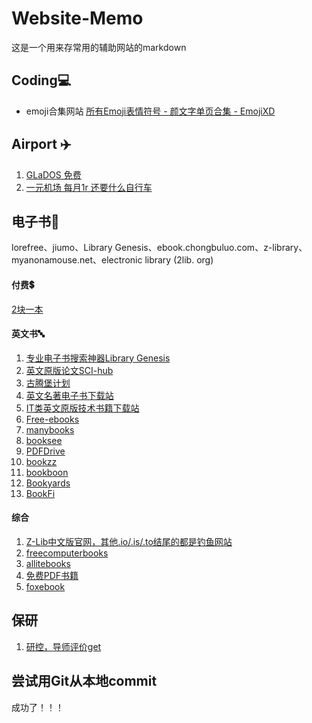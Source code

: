 # Website-Memo
这是一个用来存常用的辅助网站的markdown
## Coding💻
- emoji合集网站 [所有Emoji表情符号 - 颜文字单页合集 - EmojiXD](https://emojixd.com/list)
## Airport ✈️
1. [GLaDOS 免费](https://glados.rocks/)
2. [一元机场 每月1r 还要什么自行车](https://一元机场.com/)
## 电子书📘
lorefree、jiumo、Library Genesis、ebook.chongbuluo.com、z-library、myanonamouse.net、electronic library (2lib. org)

#### 付费💲
[2块一本](https://www.readersteam.com/)

#### 英文书🔤
1. [专业电子书搜索神器Library Genesis](http://t.cn/EtNKit1)
2. [英文原版论文SCI-hub](http://t.cn/RYrId11)
3. [古腾堡计划](http://t.cn/hnhhU)
4. [英文名著电子书下载站](http://t.cn/h9wRm)
5. [IT类英文原版技术书籍下载站](http://t.cn/RTVSbjU)
6. [Free-ebooks](http://t.cn/RAVSgrO)
7. [manybooks](http://t.cn/heT1k)
8. [booksee](http://t.cn/Ai9WB4tA)
9. [PDFDrive](http://t.cn/RsuQKdW)
10. [bookzz](http://t.cn/RS2JH4f)
11. [bookboon](http://t.cn/zTKBC8S)
12. [Bookyards](http://t.cn/RlaYxj2)
13. [BookFi](http://t.cn/RbHp4yp)

#### 综合
1. [Z-Lib中文版官网，其他.io/.is/.to结尾的都是钓鱼网站](https://zlibrary-china.se)
2. [freecomputerbooks](http://t.cn/7PXZ3)
3. [allitebooks](http://t.cn/ECyvDyF)
4. [免费PDF书籍](http://t.cn/EiIi0uu)
5. [foxebook](http://t.cn/E4sgQFo)

## 保研
1. [研控，导师评价get](https://www.yankong.org/)

## 尝试用Git从本地commit
成功了！！！